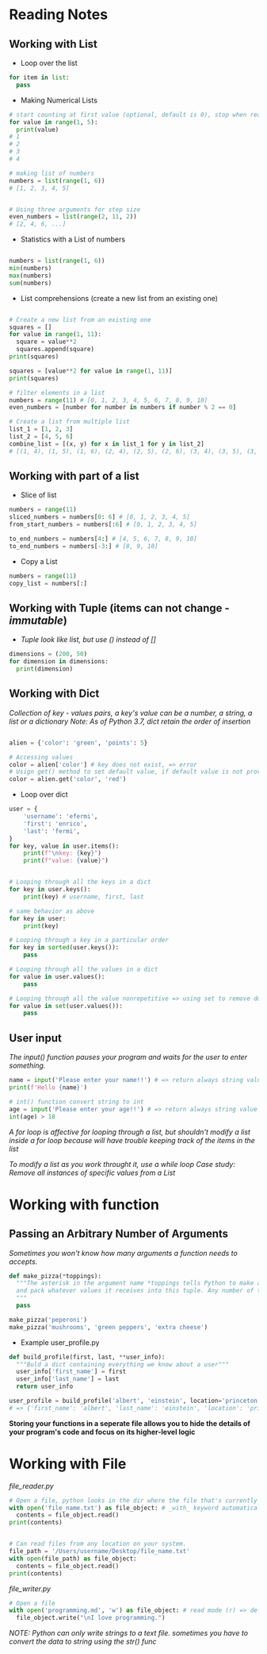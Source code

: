 # Reading Notes


## Working with List

- Loop over the list

```python
for item in list:
  pass
```

- Making Numerical Lists
```python
# start counting at first value (optional, default is 0), stop when reaches second value
for value in range(1, 5):
  print(value)
# 1
# 2
# 3
# 4

# making list of numbers
numbers = list(range(1, 6))
# [1, 2, 3, 4, 5]


# Using three arguments for step size
even_numbers = list(range(2, 11, 2))
# [2, 4, 6, ...]

```

- Statistics with a List of numbers
```python

numbers = list(range(1, 6))
min(numbers)
max(numbers)
sum(numbers)
```

- List comprehensions (create a new list from an existing one)
```python

# Create a new list from an existing one
squares = []
for value in range(1, 11):
  square = value**2
  squares.append(square)
print(squares)

squares = [value**2 for value in range(1, 11)]
print(squares)

# filter elements in a list
numbers = range(11) # [0, 1, 2, 3, 4, 5, 6, 7, 8, 9, 10]
even_numbers = [number for number in numbers if number % 2 == 0]

# Create a list from multiple list
list_1 = [1, 2, 3]
list_2 = [4, 5, 6]
combine_list = [(x, y) for x in list_1 for y in list_2]
# [(1, 4), (1, 5), (1, 6), (2, 4), (2, 5), (2, 6), (3, 4), (3, 5), (3, 6)]
```

## Working with part of a list

- Slice of list
```python
numbers = range(11)
sliced_numbers = numbers[0: 6] # [0, 1, 2, 3, 4, 5]
from_start_numbers = numbers[:6] # [0, 1, 2, 3, 4, 5]

to_end_numbers = numbers[4:] # [4, 5, 6, 7, 8, 9, 10]
to_end_numbers = numbers[-3:] # [8, 9, 10]

```

- Copy a List
```python
numbers = range(11)
copy_list = numbers[:]

```

## Working with Tuple (items can not change - _immutable_)
- _Tuple look like list, but use () instead of []_

```python
dimensions = (200, 50)
for dimension in dimensions:
  print(dimension)
```

## Working with Dict
_Collection of key - values pairs, a key's value can be a number, a string, a list or a dictionary_
_Note: As of Python 3.7, dict retain the order of insertion_

```python

alien = {'color': 'green', 'points': 5}

# Accessing values
color = alien['color'] # key does not exist, => error
# Usign get() method to set default value, if default value is not provided, then return None
color = alien.get('color', 'red')

```

- Loop over dict
```python
user = {
    'username': 'efermi',
    'first': 'enrico',
    'last': 'fermi',
}
for key, value in user.items():
    print(f"\nkey: {key}")
    print(f"value: {value}")


# Looping through all the keys in a dict
for key in user.keys():
    print(key) # username, first, last

# same behavior as above
for key in user:
    print(key)

# Looping through a key in a particular order
for key in sorted(user.keys()):
    pass

# Looping through all the values in a dict
for value in user.values():
    pass

# Looping through all the value nonrepetitive => using set to remove duplicates
for value in set(user.values()):
    pass
```

## User input
_The input() function pauses your program and waits for the user to enter something._

```python
name = input('Please enter your name!!') # => return always string value
print(f'Hello {name}')

# int() function convert string to int
age = input('Please enter your age!!') # => return always string value
int(age) > 18

```
_A for loop is affective for looping through a list, but shouldn't modify a list inside a for loop because will have trouble_
_keeping track of the items in the list_

_To modify a list as you work throught it, use a while loop_
_Case study: Remove all instances of specific values from a List_

# Working with function
## Passing an Arbitrary Number of Arguments
_Sometimes you won't know how many arguments a function needs to accepts._

```python
def make_pizza(*toppings):
  """The asterisk in the argument name *toppings tells Python to make an empty tuple called toppings
  and pack whatever values it receives into this tuple. Any number of toppings can be passed to make_pizza()
  """
  pass

make_pizza('peperoni')
make_pizza('mushrooms', 'green peppers', 'extra cheese')

```

- Example user_profile.py
```python
def build_profile(first, last, **user_info):
  """Buld a dict containing everything we know about a user"""
  user_info['first_name'] = first
  user_info['last_name'] = last
  return user_info

user_profile = build_profile('albert', 'einstein', location='princeton', field='physics')
# => {'first_name': 'albert', 'last_name': 'einstein', 'location': 'princeton', 'field': 'physics'}
```

__Storing your functions in a seperate file allows you to hide the details of your program's code and focus on its higher-level logic__

# Working with File

*file_reader.py*
```python
# Open a file, python looks in the dir where the file that's currently being executed.
with open('file_name.txt') as file_object: # _with_ keyword automatically close the file
  contents = file_object.read()
print(contents)


# Can read files from any location on your system.
file_path = '/Users/username/Desktop/file_name.txt'
with open(file_path) as file_object:
  contents = file_object.read()
print(contents)

```

*file_writer.py*
```python
# Open a file
with open('programming.md', 'w') as file_object: # read mode (r) => default, write mode (w), append mode (a), read and write mode (r+)
  file_object.write("\nI love programming.")

```

*NOTE: Python can only write strings to a text file. sometimes you have to convert the data to string using the str() func*








